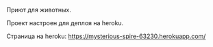 Приют для животных.

Проект настроен для деплоя на heroku.

Страница на heroku: https://mysterious-spire-63230.herokuapp.com/
